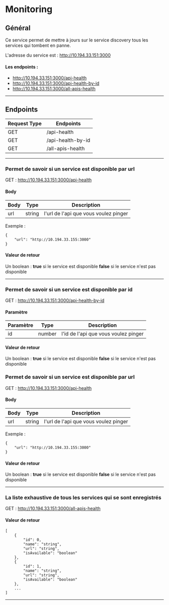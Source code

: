 # Monitoring

## Général

Ce service permet de mettre à jours sur le service discovery tous les services qui tombent en panne.

L'adresse du service est : http://10.194.33.151:3000

#### Les endpoints :

- http://10.194.33.151:3000/api-health
- http://10.194.33.151:3000/api-health-by-id
- http://10.194.33.151:3000/all-apis-health

---

## Endpoints

| Request Type | Endpoints |
| ----------- | ----------- |
| GET | /api-health |
| GET | /api-health-by-id |
| GET | /all-apis-health |

---

### Permet de savoir si un service est disponible par url

GET : http://10.194.33.151:3000/api-health

#### Body

| Body | Type | Description |
| ----------- | ----------- | ----------- |
| url | string | l'url de l'api que vous voulez pinger |

Exemple :

    {
        "url": "http://10.194.33.155:3000"
    }

#### Valeur de retour 

Un boolean : 
**true** si le service est disponible
**false** si le service n'est pas disponible

---

### Permet de savoir si un service est disponible par id

GET : http://10.194.33.151:3000/api-health-by-id

#### Paramètre

| Paramètre | Type | Description |
| ----------- | ----------- | ----------- |
| id | number | l'id de l'api que vous voulez pinger |

#### Valeur de retour 

Un boolean : 
**true** si le service est disponible
**false** si le service n'est pas disponible

### Permet de savoir si un service est disponible par url

GET : http://10.194.33.151:3000/api-health

#### Body

| Body | Type | Description |
| ----------- | ----------- | ----------- |
| url | string | l'url de l'api que vous voulez pinger |

Exemple :

    {
        "url": "http://10.194.33.155:3000"
    }

#### Valeur de retour 

Un boolean : 
**true** si le service est disponible
**false** si le service n'est pas disponible

---

### La liste exhaustive de tous les services qui se sont enregistrés

GET : http://10.194.33.151:3000/all-apis-health

#### Valeur de retour 

    [
        {
            "id": 0,
            "name": "string",
            "url": "string",
            "isAvailable": "boolean"
        },
        {
            "id": 1,
            "name": "string",
            "url": "string",
            "isAvailable": "boolean"
        },
        ...
    ]

---